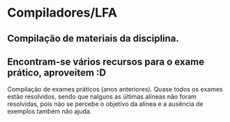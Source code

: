 # Compiladores/LFA

## Compilação de materiais da disciplina.

## Encontram-se vários recursos para o exame prático, aproveitem :D

Compilação de exames práticos (anos anteriores).
Quase todos os exames estão resolvidos, sendo que nalguns as últimas alíneas não foram resolvidas, pois não se percebe o objetivo da alínea e a ausência de exemplos também não ajuda.


